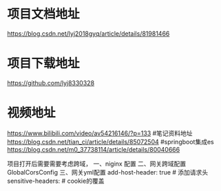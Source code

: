 # 项目文档地址
https://blog.csdn.net/lyj2018gyq/article/details/81981466
# 项目下载地址
https://github.com/lyj8330328
# 视频地址 
https://www.bilibili.com/video/av54216146/?p=133
#笔记资料地址
https://blog.csdn.net/tian_ci/article/details/85072504
#springboot集成es
https://blog.csdn.net/m0_37738114/article/details/80040666

项目打开后需要需要考虑跨域，
一、niginx 配置
二、网关跨域配置GlobalCorsConfig
三、网关yml配置
  add-host-header: true    # 添加请求头
    sensitive-headers:     # cookie的覆盖